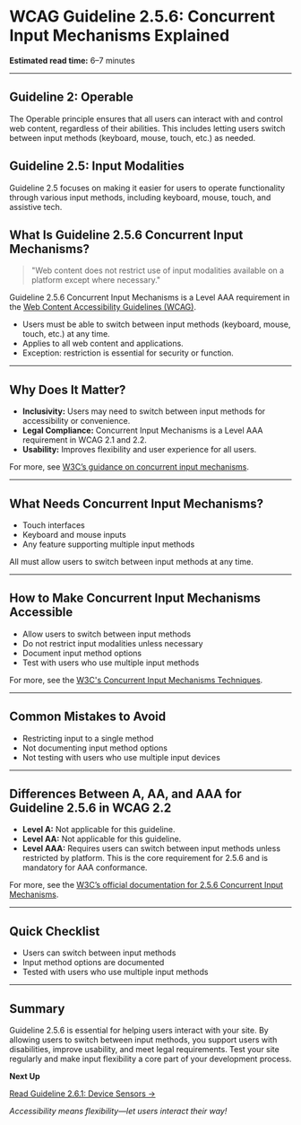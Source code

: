<!--
title: 2.5.6 - Concurrent Input Mechanisms
series: Making the Web Accessible for All
description: A practical guide to WCAG Guideline 2.5.6 (Concurrent Input Mechanisms)—what it means, why it matters, and how to ensure users can switch between input methods.
keywords: wcag 2.5.6, concurrent input mechanisms, accessibility, web standards, digital inclusion
image: WCAG-Series-2-5-6.png
imageAlt: Blue text on yellow background saying, "Web Content Accessibiilty Guiedlines (WCAG) 2.5.6 Explained, Concurrent Input Mechanisms"
status: published
date: 2025-07-03
excerpt: Ensures users can switch between input methods, supporting accessibility for diverse needs.
-->

# **WCAG Guideline 2.5.6: Concurrent Input Mechanisms Explained**

**Estimated read time:** 6–7 minutes

---

## **Guideline 2: Operable**

The Operable principle ensures that all users can interact with and control web content, regardless of their abilities. This includes letting users switch between input methods (keyboard, mouse, touch, etc.) as needed.

## **Guideline 2.5: Input Modalities**

Guideline 2.5 focuses on making it easier for users to operate functionality through various input methods, including keyboard, mouse, touch, and assistive tech.

## **What Is Guideline 2.5.6 Concurrent Input Mechanisms?**

<!-- [Illustration: User switching between touch, keyboard, and mouse inputs] -->

> "Web content does not restrict use of input modalities available on a platform except where necessary."

Guideline 2.5.6 Concurrent Input Mechanisms is a Level AAA requirement in the [Web Content Accessibility Guidelines (WCAG)](https://www.w3.org/WAI/WCAG22/quickref/#concurrent-input-mechanisms).

- Users must be able to switch between input methods (keyboard, mouse, touch, etc.) at any time.
- Applies to all web content and applications.
- Exception: restriction is essential for security or function.

---

## **Why Does It Matter?**

<!-- [Infographic: User using multiple input methods, accessibility icon] -->

- **Inclusivity:** Users may need to switch between input methods for accessibility or convenience.
- **Legal Compliance:** Concurrent Input Mechanisms is a Level AAA requirement in WCAG 2.1 and 2.2.
- **Usability:** Improves flexibility and user experience for all users.

For more, see [W3C’s guidance on concurrent input mechanisms](https://www.w3.org/WAI/WCAG22/Understanding/concurrent-input-mechanisms.html).

---

## **What Needs Concurrent Input Mechanisms?**

<!-- [Grid: Touch, keyboard, mouse, all with input icons] -->

- Touch interfaces
- Keyboard and mouse inputs
- Any feature supporting multiple input methods

All must allow users to switch between input methods at any time.

---

## **How to Make Concurrent Input Mechanisms Accessible**

<!-- [Side-by-side code snippets: Switching input methods, input options]
[Example: Settings panel for input methods] -->

- Allow users to switch between input methods
- Do not restrict input modalities unless necessary
- Document input method options
- Test with users who use multiple input methods

For more, see the [W3C's Concurrent Input Mechanisms Techniques](https://www.w3.org/WAI/WCAG22/Techniques/general/G217).

---

## **Common Mistakes to Avoid**

<!-- [Do/Don't graphic: Left side with multiple input options, right side with only one] -->

- Restricting input to a single method
- Not documenting input method options
- Not testing with users who use multiple input devices

---

## **Differences Between A, AA, and AAA for Guideline 2.5.6 in WCAG 2.2**

<!-- [Infographic: Three columns labeled A, AA, AAA with example requirements for each] -->

- **Level A:** Not applicable for this guideline.
- **Level AA:** Not applicable for this guideline.
- **Level AAA:** Requires users can switch between input methods unless restricted by platform. This is the core requirement for 2.5.6 and is mandatory for AAA conformance.

For more, see the [W3C’s official documentation for 2.5.6 Concurrent Input Mechanisms](https://www.w3.org/WAI/WCAG22/Understanding/concurrent-input-mechanisms.html).

---

## **Quick Checklist**

<!-- [Checklist graphic: Icons for each item (input, switch, flexibility, etc.)] -->

- Users can switch between input methods
- Input method options are documented
- Tested with users who use multiple input methods

---

## **Summary**

<!-- [Illustration: User switching input methods in a web app] -->

Guideline 2.5.6 is essential for helping users interact with your site. By allowing users to switch between input methods, you support users with disabilities, improve usability, and meet legal requirements. Test your site regularly and make input flexibility a core part of your development process.

**Next Up**

[Read Guideline 2.6.1: Device Sensors →](WCAG-Guideline-2-6-1-Device-Sensors-Explained)

*Accessibility means flexibility—let users interact their way!*

